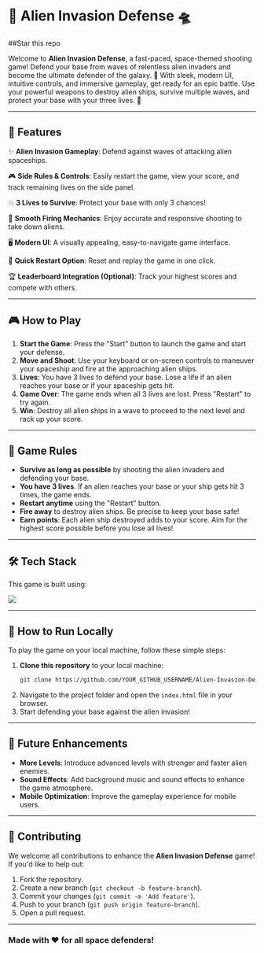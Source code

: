 # 🚀 **Alien Invasion Defense** 🛸

##Star this repo

Welcome to **Alien Invasion Defense**, a fast-paced, space-themed shooting game! Defend your base from waves of relentless alien invaders and become the ultimate defender of the galaxy. 🌌 With sleek, modern UI, intuitive controls, and immersive gameplay, get ready for an epic battle. Use your powerful weapons to destroy alien ships, survive multiple waves, and protect your base with your three lives. 👾

---

## 🌟 **Features**

✨ **Alien Invasion Gameplay**: Defend against waves of attacking alien spaceships.
  
🎮 **Side Rules & Controls**: Easily restart the game, view your score, and track remaining lives on the side panel.

💥 **3 Lives to Survive**: Protect your base with only 3 chances!

🚀 **Smooth Firing Mechanics**: Enjoy accurate and responsive shooting to take down aliens.

🖥️ **Modern UI**: A visually appealing, easy-to-navigate game interface.

🔄 **Quick Restart Option**: Reset and replay the game in one click.

🏆 **Leaderboard Integration (Optional)**: Track your highest scores and compete with others.

---

## 🎮 **How to Play**

1. **Start the Game**: Press the "Start" button to launch the game and start your defense.
2. **Move and Shoot**: Use your keyboard or on-screen controls to maneuver your spaceship and fire at the approaching alien ships.
3. **Lives**: You have 3 lives to defend your base. Lose a life if an alien reaches your base or if your spaceship gets hit.
4. **Game Over**: The game ends when all 3 lives are lost. Press "Restart" to try again.
5. **Win**: Destroy all alien ships in a wave to proceed to the next level and rack up your score.

---

## 📜 **Game Rules**

- **Survive as long as possible** by shooting the alien invaders and defending your base.
- **You have 3 lives**. If an alien reaches your base or your ship gets hit 3 times, the game ends.
- **Restart anytime** using the "Restart" button.
- **Fire away** to destroy alien ships. Be precise to keep your base safe!
- **Earn points**: Each alien ship destroyed adds to your score. Aim for the highest score possible before you lose all lives!

---

## 🛠️ **Tech Stack**

This game is built using:

<a href="https://skillicons.dev">
    <img margin="8px" src="https://skillicons.dev/icons?i=html,css,js" />
</a>

---

## 🚀 **How to Run Locally**

To play the game on your local machine, follow these simple steps:

1. **Clone this repository** to your local machine:
   ```bash
   git clone https://github.com/YOUR_GITHUB_USERNAME/Alien-Invasion-Defense.git

2. Navigate to the project folder and open the `index.html` file in your browser.
3. Start defending your base against the alien invasion!

---

## 🔮 Future Enhancements

- **More Levels**: Introduce advanced levels with stronger and faster alien enemies.
- **Sound Effects**: Add background music and sound effects to enhance the game atmosphere.
- **Mobile Optimization**: Improve the gameplay experience for mobile users.

---

## 🤝 Contributing

We welcome all contributions to enhance the **Alien Invasion Defense** game! If you'd like to help out:

1. Fork the repository.
2. Create a new branch (`git checkout -b feature-branch`).
3. Commit your changes (`git commit -m 'Add feature'`).
4. Push to your branch (`git push origin feature-branch`).
5. Open a pull request.

---

### Made with ❤️ for all space defenders!
